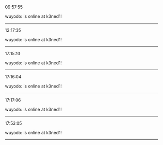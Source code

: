 09:57:55

wuyodo: is online at k3ned1!

---

12:17:35

wuyodo: is online at k3ned1!

---

17:15:10

wuyodo: is online at k3ned1!

---

17:16:04

wuyodo: is online at k3ned1!

---

17:17:06

wuyodo: is online at k3ned1!

---

17:53:05

wuyodo: is online at k3ned1!

---

